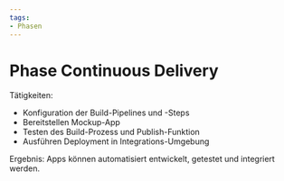 ```yaml
---
tags:
- Phasen
---
```

# Phase Continuous Delivery

Tätigkeiten:

* Konfiguration der Build-Pipelines und -Steps
* Bereitstellen Mockup-App
* Testen des Build-Prozess und Publish-Funktion
* Ausführen Deployment in Integrations-Umgebung

Ergebnis: Apps können automatisiert entwickelt, getestet und integriert werden.
